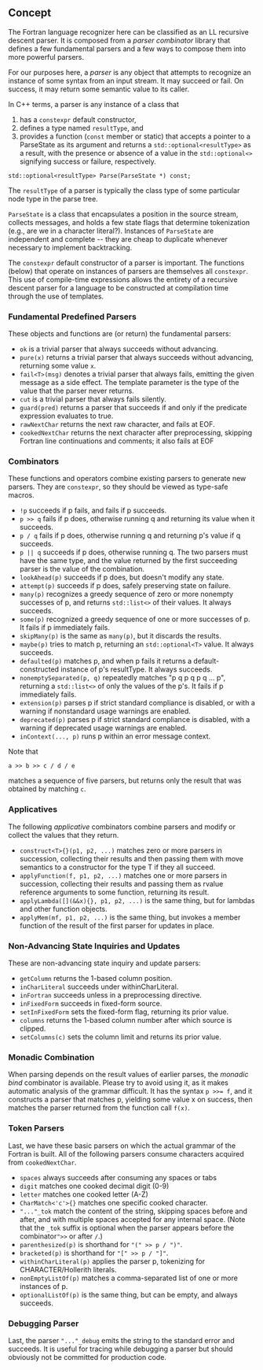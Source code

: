 ## Concept
The Fortran language recognizer here can be classified as an LL recursive
descent parser.  It is composed from a *parser combinator* library that
defines a few fundamental parsers and a few ways to compose them into more
powerful parsers.

For our purposes here, a *parser* is any object that attempts to recognize
an instance of some syntax from an input stream.  It may succeed or fail.
On success, it may return some semantic value to its caller.

In C++ terms, a parser is any instance of a class that
1. has a `constexpr` default constructor,
1. defines a type named `resultType`, and
1. provides a function (`const` member or static) that accepts a pointer to a
ParseState as its argument and returns a `std::optional<resultType>` as a
result, with the presence or absence of a value in the `std::optional<>`
signifying success or failure, respectively.
```
std::optional<resultType> Parse(ParseState *) const;
```
The `resultType` of a parser is typically the class type of some particular
node type in the parse tree.

`ParseState` is a class that encapsulates a position in the source stream,
collects messages, and holds a few state flags that determine tokenization
(e.g., are we in a character literal?).  Instances of `ParseState` are
independent and complete -- they are cheap to duplicate whenever necessary to
implement backtracking.

The `constexpr` default constructor of a parser is important.  The functions
(below) that operate on instances of parsers are themselves all `constexpr`.
This use of compile-time expressions allows the entirety of a recursive
descent parser for a language to be constructed at compilation time through
the use of templates.

### Fundamental Predefined Parsers
These objects and functions are (or return) the fundamental parsers:

* `ok` is a trivial parser that always succeeds without advancing.
* `pure(x)` returns a trivial parser that always succeeds without advancing,
  returning some value `x`.
* `fail<T>(msg)` denotes a trivial parser that always fails, emitting the
  given message as a side effect.  The template parameter is the type of
  the value that the parser never returns.
* `cut` is a trivial parser that always fails silently.
* `guard(pred)` returns a parser that succeeds if and only if the predicate
  expression evaluates to true.
* `rawNextChar` returns the next raw character, and fails at EOF.
* `cookedNextChar` returns the next character after preprocessing, skipping
  Fortran line continuations and comments; it also fails at EOF

### Combinators
These functions and operators combine existing parsers to generate new parsers.
They are `constexpr`, so they should be viewed as type-safe macros.

* `!p` succeeds if p fails, and fails if p succeeds.
* `p >> q` fails if p does, otherwise running q and returning its value when
  it succeeds.
* `p / q` fails if p does, otherwise running q and returning p's value
  if q succeeds.
* `p || q` succeeds if p does, otherwise running q.  The two parsers must
  have the same type, and the value returned by the first succeeding parser
  is the value of the combination.
* `lookAhead(p)` succeeds if p does, but doesn't modify any state.
* `attempt(p)` succeeds if p does, safely preserving state on failure.
* `many(p)` recognizes a greedy sequence of zero or more nonempty successes
  of p, and returns `std::list<>` of their values.  It always succeeds.
* `some(p)` recognized a greedy sequence of one or more successes of p.
  It fails if p immediately fails.
* `skipMany(p)` is the same as `many(p)`, but it discards the results.
* `maybe(p)` tries to match p, returning an `std::optional<T>` value.
  It always succeeds.
* `defaulted(p)` matches p, and when p fails it returns a
  default-constructed instance of p's resultType.  It always succeeds.
* `nonemptySeparated(p, q)` repeatedly matches "p q p q p q ... p",
  returning a `std::list<>` of only the values of the p's.  It fails if
  p immediately fails.
* `extension(p)` parses p if strict standard compliance is disabled,
   or with a warning if nonstandard usage warnings are enabled.
* `deprecated(p)` parses p if strict standard compliance is disabled,
  with a warning if deprecated usage warnings are enabled.
* `inContext(..., p)` runs p within an error message context.

Note that
```
a >> b >> c / d / e
```
matches a sequence of five parsers, but returns only the result that was
obtained by matching `c`.

### Applicatives
The following *applicative* combinators combine parsers and modify or
collect the values that they return.

* `construct<T>{}(p1, p2, ...)` matches zero or more parsers in succession,
  collecting their results and then passing them with move semantics to a
  constructor for the type T if they all succeed.
* `applyFunction(f, p1, p2, ...)` matches one or more parsers in succession,
  collecting their results and passing them as rvalue reference arguments to
  some function, returning its result.
* `applyLambda([](&&x){}, p1, p2, ...)` is the same thing, but for lambdas
  and other function objects.
* `applyMem(mf, p1, p2, ...)` is the same thing, but invokes a member
  function of the result of the first parser for updates in place.

### Non-Advancing State Inquiries and Updates
These are non-advancing state inquiry and update parsers:

* `getColumn` returns the 1-based column position.
* `inCharLiteral` succeeds under withinCharLiteral.
* `inFortran` succeeds unless in a preprocessing directive.
* `inFixedForm` succeeds in fixed-form source.
* `setInFixedForm` sets the fixed-form flag, returning its prior value.
* `columns` returns the 1-based column number after which source is clipped.
* `setColumns(c)` sets the column limit and returns its prior value.

### Monadic Combination
When parsing depends on the result values of earlier parses, the
*monadic bind* combinator is available.
Please try to avoid using it, as it makes automatic analysis of the
grammar difficult.
It has the syntax `p >>= f`, and it constructs a parser that matches p,
yielding some value x on success, then matches the parser returned from
the function call `f(x)`.

### Token Parsers
Last, we have these basic parsers on which the actual grammar of the Fortran
is built.  All of the following parsers consume characters acquired from
`cookedNextChar`.

* `spaces` always succeeds after consuming any spaces or tabs
* `digit` matches one cooked decimal digit (0-9)
* `letter` matches one cooked letter (A-Z)
* `CharMatch<'c'>{}` matches one specific cooked character.
* `"..."_tok` match the content of the string, skipping spaces before and
  after, and with multiple spaces accepted for any internal space.
  (Note that the `_tok` suffix is optional when the parser appears before
  the combinator`">>` or after `/`.)
* `parenthesized(p)` is shorthand for `"(" >> p / ")"`.
* `bracketed(p)` is shorthand for `"[" >> p / "]"`.
* `withinCharLiteral(p)` applies the parser p, tokenizing for
  CHARACTER/Hollerith literals.
* `nonEmptyListOf(p)` matches a comma-separated list of one or more
  instances of p.
* `optionalListOf(p)` is the same thing, but can be empty, and always succeeds.

### Debugging Parser
Last, the parser `"..."_debug` emits the string to the standard error
and succeeds.  It is useful for tracing while debugging a parser but should
obviously not be committed for production code.
